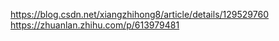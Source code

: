https://blog.csdn.net/xiangzhihong8/article/details/129529760
https://zhuanlan.zhihu.com/p/613979481